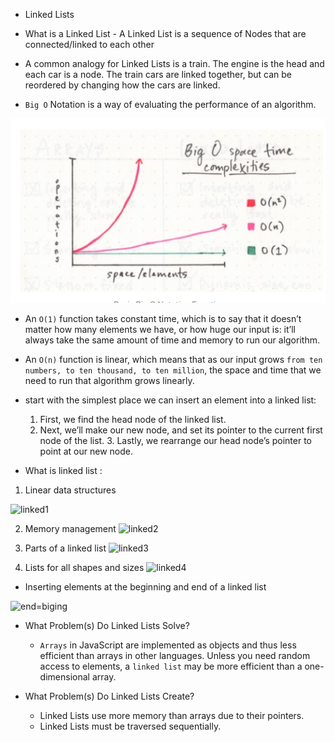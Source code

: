 - Linked Lists

- What is a Linked List
      - A Linked List is a sequence of Nodes that are connected/linked 
         to each other
- A common analogy for Linked Lists is a train. The engine is the head and each car is a node. The train cars are linked together, but can be reordered by changing how the cars are linked.

- `Big O` Notation is a way of evaluating the performance of an algorithm.

![bigO](/imag/bigO.PNG)

- An `O(1)` function takes constant time, which is to say that it doesn’t matter how many elements we have, or how huge our input is: it’ll always take the same amount of time and memory to run our algorithm. 
- An `O(n)` function is linear, which means that as our input grows `from ten numbers, to ten thousand, to ten million`, the space and time that we need to run that algorithm grows linearly.

- start with the simplest place we can insert an element into a linked list:
    1. First, we find the head node of the linked list.
     2. Next, we’ll make our new node, and set its pointer to the 
     current first node of the list.
      3. Lastly, we rearrange our head node’s pointer to point at our new node.

- What is linked list :

 1. Linear data structures

![linked1]()

2. Memory management
![linked2]()

3. Parts of a linked list
![linked3]()

4. Lists for all shapes and sizes
![linked4]()

- Inserting elements at the beginning and end of a linked list

![end=biging]()

- What Problem(s) Do Linked Lists Solve?
   - `Arrays` in JavaScript are implemented as objects and thus less efficient than arrays in other languages. Unless you need random access to elements, a `linked list` may be more efficient than a one-dimensional array.

- What Problem(s) Do Linked Lists Create?
  - Linked Lists use more memory than arrays due to their pointers.
  - Linked Lists must be traversed sequentially.
